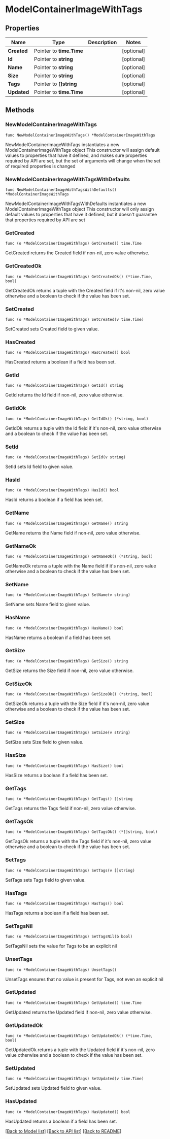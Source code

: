 # ModelContainerImageWithTags

## Properties

Name | Type | Description | Notes
------------ | ------------- | ------------- | -------------
**Created** | Pointer to **time.Time** |  | [optional] 
**Id** | Pointer to **string** |  | [optional] 
**Name** | Pointer to **string** |  | [optional] 
**Size** | Pointer to **string** |  | [optional] 
**Tags** | Pointer to **[]string** |  | [optional] 
**Updated** | Pointer to **time.Time** |  | [optional] 

## Methods

### NewModelContainerImageWithTags

`func NewModelContainerImageWithTags() *ModelContainerImageWithTags`

NewModelContainerImageWithTags instantiates a new ModelContainerImageWithTags object
This constructor will assign default values to properties that have it defined,
and makes sure properties required by API are set, but the set of arguments
will change when the set of required properties is changed

### NewModelContainerImageWithTagsWithDefaults

`func NewModelContainerImageWithTagsWithDefaults() *ModelContainerImageWithTags`

NewModelContainerImageWithTagsWithDefaults instantiates a new ModelContainerImageWithTags object
This constructor will only assign default values to properties that have it defined,
but it doesn't guarantee that properties required by API are set

### GetCreated

`func (o *ModelContainerImageWithTags) GetCreated() time.Time`

GetCreated returns the Created field if non-nil, zero value otherwise.

### GetCreatedOk

`func (o *ModelContainerImageWithTags) GetCreatedOk() (*time.Time, bool)`

GetCreatedOk returns a tuple with the Created field if it's non-nil, zero value otherwise
and a boolean to check if the value has been set.

### SetCreated

`func (o *ModelContainerImageWithTags) SetCreated(v time.Time)`

SetCreated sets Created field to given value.

### HasCreated

`func (o *ModelContainerImageWithTags) HasCreated() bool`

HasCreated returns a boolean if a field has been set.

### GetId

`func (o *ModelContainerImageWithTags) GetId() string`

GetId returns the Id field if non-nil, zero value otherwise.

### GetIdOk

`func (o *ModelContainerImageWithTags) GetIdOk() (*string, bool)`

GetIdOk returns a tuple with the Id field if it's non-nil, zero value otherwise
and a boolean to check if the value has been set.

### SetId

`func (o *ModelContainerImageWithTags) SetId(v string)`

SetId sets Id field to given value.

### HasId

`func (o *ModelContainerImageWithTags) HasId() bool`

HasId returns a boolean if a field has been set.

### GetName

`func (o *ModelContainerImageWithTags) GetName() string`

GetName returns the Name field if non-nil, zero value otherwise.

### GetNameOk

`func (o *ModelContainerImageWithTags) GetNameOk() (*string, bool)`

GetNameOk returns a tuple with the Name field if it's non-nil, zero value otherwise
and a boolean to check if the value has been set.

### SetName

`func (o *ModelContainerImageWithTags) SetName(v string)`

SetName sets Name field to given value.

### HasName

`func (o *ModelContainerImageWithTags) HasName() bool`

HasName returns a boolean if a field has been set.

### GetSize

`func (o *ModelContainerImageWithTags) GetSize() string`

GetSize returns the Size field if non-nil, zero value otherwise.

### GetSizeOk

`func (o *ModelContainerImageWithTags) GetSizeOk() (*string, bool)`

GetSizeOk returns a tuple with the Size field if it's non-nil, zero value otherwise
and a boolean to check if the value has been set.

### SetSize

`func (o *ModelContainerImageWithTags) SetSize(v string)`

SetSize sets Size field to given value.

### HasSize

`func (o *ModelContainerImageWithTags) HasSize() bool`

HasSize returns a boolean if a field has been set.

### GetTags

`func (o *ModelContainerImageWithTags) GetTags() []string`

GetTags returns the Tags field if non-nil, zero value otherwise.

### GetTagsOk

`func (o *ModelContainerImageWithTags) GetTagsOk() (*[]string, bool)`

GetTagsOk returns a tuple with the Tags field if it's non-nil, zero value otherwise
and a boolean to check if the value has been set.

### SetTags

`func (o *ModelContainerImageWithTags) SetTags(v []string)`

SetTags sets Tags field to given value.

### HasTags

`func (o *ModelContainerImageWithTags) HasTags() bool`

HasTags returns a boolean if a field has been set.

### SetTagsNil

`func (o *ModelContainerImageWithTags) SetTagsNil(b bool)`

 SetTagsNil sets the value for Tags to be an explicit nil

### UnsetTags
`func (o *ModelContainerImageWithTags) UnsetTags()`

UnsetTags ensures that no value is present for Tags, not even an explicit nil
### GetUpdated

`func (o *ModelContainerImageWithTags) GetUpdated() time.Time`

GetUpdated returns the Updated field if non-nil, zero value otherwise.

### GetUpdatedOk

`func (o *ModelContainerImageWithTags) GetUpdatedOk() (*time.Time, bool)`

GetUpdatedOk returns a tuple with the Updated field if it's non-nil, zero value otherwise
and a boolean to check if the value has been set.

### SetUpdated

`func (o *ModelContainerImageWithTags) SetUpdated(v time.Time)`

SetUpdated sets Updated field to given value.

### HasUpdated

`func (o *ModelContainerImageWithTags) HasUpdated() bool`

HasUpdated returns a boolean if a field has been set.


[[Back to Model list]](../README.md#documentation-for-models) [[Back to API list]](../README.md#documentation-for-api-endpoints) [[Back to README]](../README.md)


